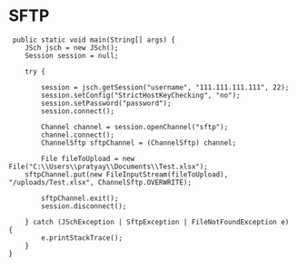 # SFTP

     public static void main(String[] args) {
    	JSch jsch = new JSch();
        Session session = null;
        
        try {
        	
            session = jsch.getSession("username", "111.111.111.111", 22);
            session.setConfig("StrictHostKeyChecking", "no");
            session.setPassword("password");
            session.connect();
            
            Channel channel = session.openChannel("sftp");
            channel.connect();
            ChannelSftp sftpChannel = (ChannelSftp) channel;
            
            File fileToUpload = new File("C:\\Users\\pratyay\\Documents\\Test.xlsx");
	    sftpChannel.put(new FileInputStream(fileToUpload), "/uploads/Test.xlsx", ChannelSftp.OVERWRITE);
			
            sftpChannel.exit();
            session.disconnect();
            
        } catch (JSchException | SftpException | FileNotFoundException e) {
            e.printStackTrace();  
        }  
    }
